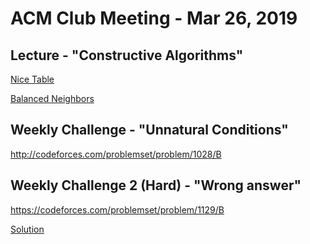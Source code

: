 ACM Club Meeting - Mar 26, 2019
===

Lecture - "Constructive Algorithms"
---
[Nice Table](NiceTable.java)

[Balanced Neighbors](BalancedNeighbors.java)

Weekly Challenge - "Unnatural Conditions"
---
http://codeforces.com/problemset/problem/1028/B


Weekly Challenge 2 (Hard) - "Wrong answer"
---
https://codeforces.com/problemset/problem/1129/B

[Solution](WrongAnswer.java)